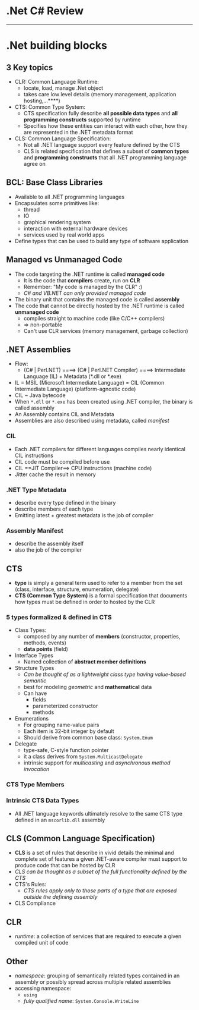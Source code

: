 # .Net C# Review

---

# .Net building blocks

## 3 Key topics

- CLR: Common Language Runtime: 
  - locate, load, manage .Net object
  - takes care low level details (memory management, application hosting,...****)
- CTS: Common Type System:
  - CTS specification fully describe **all possible data types** and **all programming constructs** supported by runtime
  - Specifies how these entities can interact with each other, how they are represented in the .NET metadata format
- CLS: Common Language Specification:
  - Not all .NET language support every feature defined by the CTS
  - CLS is related specification that defines a subset of **common types** and **programming constructs** that all .NET programming language agree on

## BCL: Base Class Libraries

- Available to all .NET programming languages
- Encapsulates some primitives like:
  - thread
  - IO
  - graphical rendering system
  - interaction with external hardware devices
  - services used by real world apps
- Define types that can be used to build any type of software application

## Managed vs Unmanaged Code

- The code targeting the .NET runtime is called **managed code**
  - It is the code that **compilers** create, run on **CLR**
  - Remember: "My code is managed by the CLR" :)
  - *C# and VB.NET can only provided managed code*
- The binary unit that contains the managed code is called **assembly**
- The code that cannot be directly hosted by the .NET runtime is called **unmanaged code**
  - compiles straight to machine code (like C/C++ compilers)
  - => non-portable
  - Can't use CLR services (memory management, garbage collection)

## .NET Assemblies

- Flow:
  - (C# | Perl.NET) ====> (C# | Perl.NET Compiler) ====> Intermediate Language (IL) + Metadata (*.dll or *.exe)
- IL = MSIL (Microsoft Intermediate Language) = CIL (Common Intermediate Language) (platform-agnostic code)
- CIL ~ Java bytecode
- When `*.dll` or `*.exe` has been created using .NET compiler, the binary is called assembly
- An Assembly contains CIL and Metadata
- Assemblies are also described using metadata, called *manifest*

### CIL

- Each .NET compilers for different languages compiles nearly identical CIL instructions
- CIL code must be compiled before use
- CIL ==JIT Compiler==> CPU instructions (machine code)
- Jitter cache the result in memory

### .NET Type Metadata

- describe every type defined in the binary
- describe members of each type
- Emitting latest + greatest metadata is the job of compiler

### Assembly Manifest

- describe the assembly itself
- also the job of the compiler


## CTS

- **type** is simply a general term used to refer to a member from the set (class, interface, structure, enumeration, delegate)
- **CTS (Common Type System)** is a formal specification that documents how types must be defined in order to hosted by the CLR

### 5 types formalized & defined in CTS

- Class Types:
  - composed by any  number of **members** (constructor, properties, methods, events)
  - **data points** (field)
- Interface Types
  - Named collection of **abstract member definitions**
- Structure Types
  - *Can be thought of as a lightweight class type having value-based semantic*
  - best for modeling *geometric* and **mathematical** data
  - Can have
    - fields
    - parameterized constructor
    - methods
- Enumerations
  - For grouping name-value pairs
  - Each item is 32-bit integer by default
  - Should derive from common base class: `System.Enum`
- Delegate
  - type-safe, C-style function pointer
  - it a class derives from `System.MulticastDelegate`
  - intrinsic support for *multicasting* and *asynchronous method invocation*


### CTS Type Members

### Intrinsic CTS Data Types

- All .NET language keywords ultimately resolve to the same CTS type defined in an `mscorlib.dll` assembly

## CLS (Common Language Specification)

- **CLS** is a set of rules that describe in vivid details the minimal and complete set of features a given .NET-aware compiler must support to produce code that can be hosted by CLR
- *CLS can be thought as a subset of the full functionality defined by the CTS*
- CTS's Rules:
  - *CTS rules apply only to those parts of a type that are exposed outside the defining assembly*
- CLS Compliance

## CLR

- *runtime*: a collection of services that are required to execute a given compiled unit of code

## Other

- *namespace*: grouping of semantically related types contained in an assembly or possibly spread across multiple related assemblies
- accessing namespace:
  - `using`
  - *fully qualified name*: `System.Console.WriteLine`